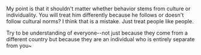 My point is that it shouldn't matter whether behavior stems from culture or individuality. You will treat him differently because he follows or doesn't follow cultural norms? I think that is a mistake. Just treat people like people. 

Try to be understanding of everyone--not just because they come from a different country but because they are an individual who is entirely separate from you~
